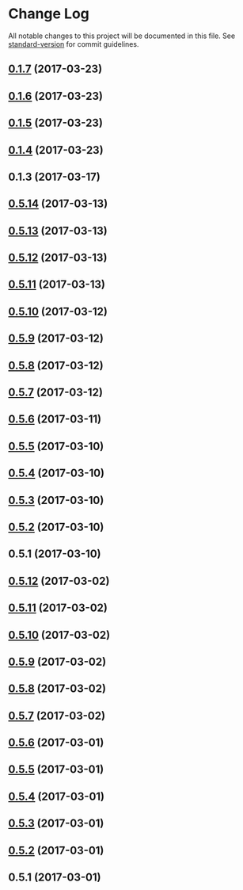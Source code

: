 # Change Log

All notable changes to this project will be documented in this file. See [standard-version](https://github.com/conventional-changelog/standard-version) for commit guidelines.

<a name="0.1.7"></a>
## [0.1.7](https://github.com/hawkly/bunjil/compare/v0.1.6...v0.1.7) (2017-03-23)



<a name="0.1.6"></a>
## [0.1.6](https://github.com/hawkly/bunjil/compare/v0.1.5...v0.1.6) (2017-03-23)



<a name="0.1.5"></a>
## [0.1.5](https://github.com/hawkly/bunjil/compare/v0.1.4...v0.1.5) (2017-03-23)



<a name="0.1.4"></a>
## [0.1.4](https://github.com/hawkly/bunjil/compare/v0.1.3...v0.1.4) (2017-03-23)



<a name="0.1.3"></a>
## 0.1.3 (2017-03-17)



<a name="0.5.14"></a>
## [0.5.14](https://github.com/hawkly/hawkly-grpc-javascript/compare/v0.5.13...v0.5.14) (2017-03-13)



<a name="0.5.13"></a>
## [0.5.13](https://github.com/hawkly/hawkly-grpc-javascript/compare/v0.5.12...v0.5.13) (2017-03-13)



<a name="0.5.12"></a>
## [0.5.12](https://github.com/hawkly/hawkly-grpc-javascript/compare/v0.5.11...v0.5.12) (2017-03-13)



<a name="0.5.11"></a>
## [0.5.11](https://github.com/hawkly/hawkly-grpc-javascript/compare/v0.5.10...v0.5.11) (2017-03-13)



<a name="0.5.10"></a>
## [0.5.10](https://github.com/hawkly/hawkly-grpc-javascript/compare/v0.5.9...v0.5.10) (2017-03-12)



<a name="0.5.9"></a>
## [0.5.9](https://github.com/hawkly/hawkly-grpc-javascript/compare/v0.5.8...v0.5.9) (2017-03-12)



<a name="0.5.8"></a>
## [0.5.8](https://github.com/hawkly/hawkly-grpc-javascript/compare/v0.5.7...v0.5.8) (2017-03-12)



<a name="0.5.7"></a>
## [0.5.7](https://github.com/hawkly/hawkly-grpc-javascript/compare/v0.5.6...v0.5.7) (2017-03-12)



<a name="0.5.6"></a>
## [0.5.6](https://github.com/hawkly/hawkly-grpc-javascript/compare/v0.5.5...v0.5.6) (2017-03-11)



<a name="0.5.5"></a>
## [0.5.5](https://github.com/hawkly/hawkly-grpc-javascript/compare/v0.5.4...v0.5.5) (2017-03-10)



<a name="0.5.4"></a>
## [0.5.4](https://github.com/hawkly/hawkly-grpc-javascript/compare/v0.5.3...v0.5.4) (2017-03-10)



<a name="0.5.3"></a>
## [0.5.3](https://github.com/hawkly/hawkly-grpc-javascript/compare/v0.5.2...v0.5.3) (2017-03-10)



<a name="0.5.2"></a>
## [0.5.2](https://github.com/hawkly/hawkly-grpc-javascript/compare/v0.5.1...v0.5.2) (2017-03-10)



<a name="0.5.1"></a>
## 0.5.1 (2017-03-10)



<a name="0.5.12"></a>
## [0.5.12](https://github.com/hawkly/hawkly-tracer-javascript/compare/v0.5.11...v0.5.12) (2017-03-02)



<a name="0.5.11"></a>
## [0.5.11](https://github.com/hawkly/hawkly-tracer-javascript/compare/v0.5.10...v0.5.11) (2017-03-02)



<a name="0.5.10"></a>
## [0.5.10](https://github.com/hawkly/hawkly-tracer-javascript/compare/v0.5.9...v0.5.10) (2017-03-02)



<a name="0.5.9"></a>
## [0.5.9](https://github.com/hawkly/hawkly-tracer-javascript/compare/v0.5.8...v0.5.9) (2017-03-02)



<a name="0.5.8"></a>
## [0.5.8](https://github.com/hawkly/hawkly-tracer-javascript/compare/v0.5.7...v0.5.8) (2017-03-02)



<a name="0.5.7"></a>
## [0.5.7](https://github.com/hawkly/hawkly-tracer-javascript/compare/v0.5.6...v0.5.7) (2017-03-02)



<a name="0.5.6"></a>
## [0.5.6](https://github.com/hawkly/hawkly-tracer-javascript/compare/v0.5.5...v0.5.6) (2017-03-01)



<a name="0.5.5"></a>
## [0.5.5](https://github.com/hawkly/hawkly-tracer-javascript/compare/v0.5.4...v0.5.5) (2017-03-01)



<a name="0.5.4"></a>
## [0.5.4](https://github.com/hawkly/hawkly-tracer-javascript/compare/v0.5.3...v0.5.4) (2017-03-01)



<a name="0.5.3"></a>
## [0.5.3](https://github.com/hawkly/hawkly-tracer-javascript/compare/v0.5.2...v0.5.3) (2017-03-01)



<a name="0.5.2"></a>
## [0.5.2](https://github.com/hawkly/hawkly-tracer-javascript/compare/v0.5.1...v0.5.2) (2017-03-01)



<a name="0.5.1"></a>
## 0.5.1 (2017-03-01)
